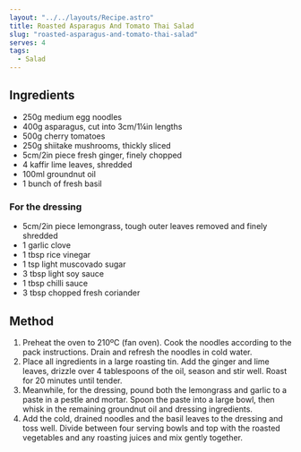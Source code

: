 ```yaml
---
layout: "../../layouts/Recipe.astro"
title: Roasted Asparagus And Tomato Thai Salad
slug: "roasted-asparagus-and-tomato-thai-salad"
serves: 4
tags:
  - Salad
---
```


## Ingredients

- 250g medium egg noodles
- 400g asparagus, cut into 3cm/1¼in lengths
- 500g cherry tomatoes
- 250g shiitake mushrooms, thickly sliced
- 5cm/2in piece fresh ginger, finely chopped
- 4 kaffir lime leaves, shredded
- 100ml groundnut oil
- 1 bunch of fresh basil

### For the dressing

- 5cm/2in piece lemongrass, tough outer leaves removed and finely shredded
- 1 garlic clove
- 1 tbsp rice vinegar
- 1 tsp light muscovado sugar
- 3 tbsp light soy sauce
- 1 tbsp chilli sauce
- 3 tbsp chopped fresh coriander

## Method

1. Preheat the oven to 210ºC (fan oven). Cook the noodles according to the pack instructions. Drain and refresh the noodles in cold water.
1. Place all ingredients in a large roasting tin. Add the ginger and lime leaves, drizzle over 4 tablespoons of the oil, season and stir well. Roast for 20 minutes until tender.
1. Meanwhile, for the dressing, pound both the lemongrass and garlic to a paste in a pestle and mortar. Spoon the paste into a large bowl, then whisk in the remaining groundnut oil and dressing ingredients.
1. Add the cold, drained noodles and the basil leaves to the dressing and toss well. Divide between four serving bowls and top with the roasted vegetables and any roasting juices and mix gently together.